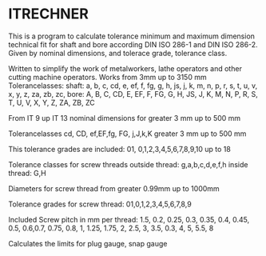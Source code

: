 # ITRECHNER

This is a program to calculate tolerance minimum and maximum dimension technical fit for
shaft and bore according DIN ISO 286-1 and DIN ISO 286-2. Given by nominal dimensions, 
and tolerace grade, tolerance class.

Written to simplify the work of metalworkers, lathe operators and other cutting machine
operators.
Works from 3mm up to 3150 mm
Tolerancelasses:
shaft:
a, b, c, cd, e, ef, f, fg, g, h, js, j, k, m, n, p, r, s, t, u, v, x, y, z, za, zb, zc,
bore:
A, B, C, CD, E, EF, F, FG, G, H, JS, J, K, M, N, P, R, S, T, U, V, X, Y, Z, ZA, ZB, ZC

From IT 9 up IT 13 nominal dimensions for greater 3 mm up to 500 mm

Tolerancelasses cd, CD, ef,EF,fg, FG, j,J,k,K 
greater 3 mm up to 500 mm

This tolerance grades are included:
01, 0,1,2,3,4,5,6,7,8,9,10 up to 18


Tolerance classes for screw threads
outside thread:
g,a,b,c,d,e,f,h
inside thread:
G,H

Diameters for screw thread from greater 0.99mm up to 1000mm

Tolerance grades for screw thread:
01,0,1,2,3,4,5,6,7,8,9

Included
Screw pitch in mm per thread:
1.5, 0.2, 0.25, 0.3, 0.35, 0.4, 0.45, 0.5, 0.6,0.7, 0.75, 0.8, 1, 1.25, 1.75, 2, 2.5, 3, 3.5, 0.3, 4, 5, 5.5, 8

Calculates the limits for 
plug gauge, snap gauge 
